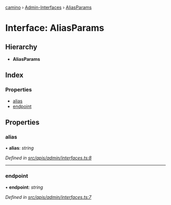 [camino](../README.md) › [Admin-Interfaces](../modules/admin_interfaces.md) › [AliasParams](admin_interfaces.aliasparams.md)

# Interface: AliasParams

## Hierarchy

* **AliasParams**

## Index

### Properties

* [alias](admin_interfaces.aliasparams.md#alias)
* [endpoint](admin_interfaces.aliasparams.md#endpoint)

## Properties

###  alias

• **alias**: *string*

*Defined in [src/apis/admin/interfaces.ts:8](https://github.com/chain4travel/caminojs/blob/ca67b81/src/apis/admin/interfaces.ts#L8)*

___

###  endpoint

• **endpoint**: *string*

*Defined in [src/apis/admin/interfaces.ts:7](https://github.com/chain4travel/caminojs/blob/ca67b81/src/apis/admin/interfaces.ts#L7)*
